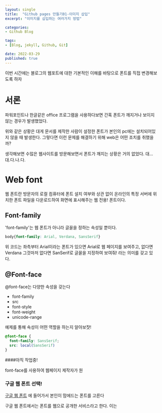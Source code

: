 ```yaml
---
layout: single
title:  "Github pages 만들기01-이미지 삽입"
excerpt: "이미지를 삽입하는 여러가지 방법"

categories:
- Github Blog

tags:
- [Blog, jekyll, Github, Git]

date: 2022-03-29
published: true
---
```

이번 시간에는 블로그의 웹포트에 대한 기본적인 이해를 바탕으로 폰트를 직접 변경해보도록 하자
# 서론
파워포인트나 한글같은 office 프로그램을 사용하다보면 간혹 폰트가 깨지거나 보이지 않는 경우가 발생했었다.

위와 같은 상황은 대게 문서를 제작한 사람이 설정한 폰트가 본인의 pc에는 설치되어있지 않을 때 발생한다.
그렇다면 이런 문제를 해결하기 위해 web은 어떤 조치를 취했을까?

생각해보면 수많은 웹사이트를 방문해보면서 폰트가 깨지는 상황은 거의 없었다.
대...대.다.나.다.

# Web font

웹 폰트란 방문자의 로컬 컴퓨터에 폰트 설치 여부와 상관 없이 온라인의 특정 서버에 위치한 폰트 파일을 다운로드하여 화면에 표시해주는 웹 전용! 폰트이다.

## Font-family

'font-family'는 웹 폰트가 아니라 글꼴을 정하는 속성일 뿐이다.
```css
body{font-family: Arial, Verdana, SansSerif}
```
위 코드는 좌측부터 Arial이라는 폰트가 있으면 Arial로 웹 페이지를 보여주고, 없다면 Verdana 그것마저 없다면 SanSerif로 글꼴을 지정하여 보여줘!
 라는 의미를 갖고 있다.

## @Font-face
@font-face는 다양한 속성을 갖는다
- font-family
- src
- font-style
- font-weight
- unicode-range

예제를 통해 속성이 어떤 역할을 하는지 알아보쟛!

```css
@font-face {
  font-family: SansSerif;
  src: local(SansSerif)
}
```
####아직 작업중!

font-face를 사용하여 웹페이지 제작자가 원
### 구글 웹 폰트 선택!
[구글 웹 폰트](https://fonts.google.com/) 에 들어가서 본인이 맘에드는 폰트를 고른다

구글 웹 폰트에서는 폰트를 웹으로 공개한 서비스라고 한다. 이는 